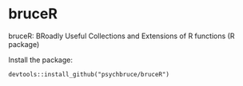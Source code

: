 # bruceR
bruceR: BRoadly Useful Collections and Extensions of R functions (R package)

Install the package:
```
devtools::install_github("psychbruce/bruceR")
```